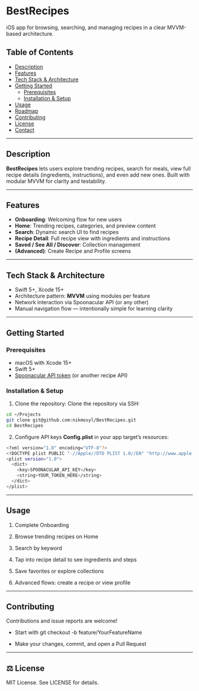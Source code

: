 # BestRecipes

iOS app for browsing, searching, and managing recipes in a clear MVVM-based architecture.

## Table of Contents

- [Description](#description)  
- [Features](#features)  
- [Tech Stack & Architecture](#tech-stack--architecture)  
- [Getting Started](#getting-started)  
  - [Prerequisites](#prerequisites)  
  - [Installation & Setup](#installation--setup)  
- [Usage](#usage)  
- [Roadmap](#roadmap)  
- [Contributing](#contributing)  
- [License](#license)  
- [Contact](#contact)

---

## Description

**BestRecipes** lets users explore trending recipes, search for meals, view full recipe details (ingredients, instructions), and even add new ones. Built with modular MVVM for clarity and testability.

---

## Features

- **Onboarding**: Welcoming flow for new users  
- **Home**: Trending recipes, categories, and preview content  
- **Search**: Dynamic search UI to find recipes  
- **Recipe Detail**: Full recipe view with ingredients and instructions  
- **Saved / See All / Discover**: Collection management  
- **(Advanced)**: Create Recipe and Profile screens

---

## Tech Stack & Architecture

- Swift 5+, Xcode 15+  
- Architecture pattern: **MVVM** using modules per feature  
- Network interaction via Spoonacular API (or any other)  
- Manual navigation flow — intentionally simple for learning clarity

---

## Getting Started

### Prerequisites

- macOS with Xcode 15+  
- Swift 5+  
- [Spoonacular API token](https://spoonacular.com/food-api) (or another recipe API)

### Installation & Setup

1. Clone the repository:
Clone the repository via SSH:

```bash
cd ~/Projects
git clone git@github.com:nikmosyl/BestRecipes.git
cd BestRecipes
```

2. Configure API keys
**Config.plist** in your app target’s resources:

```bash
<?xml version="1.0" encoding="UTF-8"?>
<!DOCTYPE plist PUBLIC "-//Apple//DTD PLIST 1.0//EN" "http://www.apple.com/DTDs/PropertyList-1.0.dtd">
<plist version="1.0">
  <dict>
    <key>SPOONACULAR_API_KEY</key>
    <string>YOUR_TOKEN_HERE</string>
  </dict>
</plist>
```

---

## Usage
1. Complete Onboarding

2. Browse trending recipes on Home

3. Search by keyword

4. Tap into recipe detail to see ingredients and steps

5. Save favorites or explore collections

6. Advanced flows: create a recipe or view profile

---

## Contributing

Contributions and issue reports are welcome!

* Start with git checkout -b feature/YourFeatureName

* Make your changes, commit, and open a Pull Request

---

## ⚖️ License
MIT License. See LICENSE for details.

